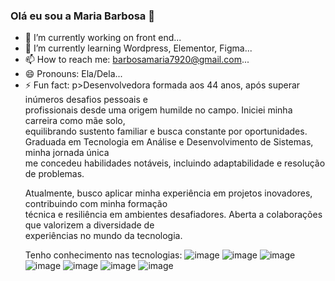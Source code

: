 ### Olá eu sou a Maria Barbosa 👋



- 🔭 I’m currently working on front end...
- 🌱 I’m currently learning Wordpress, Elementor, Figma...
- 📫 How to reach me: barbosamaria7920@gmail.com...
- 😄 Pronouns: Ela/Dela...
- ⚡ Fun fact: p>Desenvolvedora formada aos 44 anos, após superar inúmeros desafios pessoais e <br> profissionais desde uma origem humilde no campo. Iniciei minha carreira como mãe solo, <br> equilibrando sustento familiar e busca constante por oportunidades.<br>  Graduada em Tecnologia em Análise e Desenvolvimento de Sistemas, minha jornada única <br> me concedeu habilidades notáveis, incluindo adaptabilidade e resolução de problemas.</p>
            <p>Atualmente, busco aplicar minha experiência em projetos inovadores, contribuindo com minha formação <br>técnica e resiliência em ambientes desafiadores. Aberta a colaborações que valorizem a diversidade de <br>experiências no mundo da tecnologia.</p>
            <div class="container">
           Tenho  conhecimento nas tecnologias:
            ![image](https://github.com/MariaBarbosa9/MariaBarbosa9/assets/102806932/21c78dfa-4c93-4900-a825-14cc016bfe64)
              ![image](https://github.com/MariaBarbosa9/MariaBarbosa9/assets/102806932/b2659012-f0e7-4518-b392-42a865e10aea)
            ![image](https://github.com/MariaBarbosa9/MariaBarbosa9/assets/102806932/6d6d3479-a919-44b0-ace3-408f8e8ee479)
            ![image](https://github.com/MariaBarbosa9/MariaBarbosa9/assets/102806932/49770922-21ad-47c5-ad1f-554df1da216f)
            ![image](https://github.com/MariaBarbosa9/MariaBarbosa9/assets/102806932/468deda6-052a-465d-880a-203a759829dc)
            ![image](https://github.com/MariaBarbosa9/MariaBarbosa9/assets/102806932/33e20456-5337-4f1b-a674-95626e9079cb)
            ![image](https://github.com/MariaBarbosa9/MariaBarbosa9/assets/102806932/f269bb4f-61be-4ee0-b03d-13604f4fce4d)







